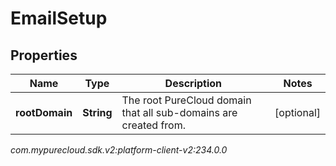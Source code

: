 # EmailSetup


## Properties

| Name | Type | Description | Notes |
| ------------ | ------------- | ------------- | ------------- |
| **rootDomain** | **String** | The root PureCloud domain that all sub-domains are created from. |  [optional] |




_com.mypurecloud.sdk.v2:platform-client-v2:234.0.0_
